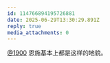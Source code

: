 ```yaml
---
id: 114766894195726881
date: 2025-06-29T13:30:29.891Z
reply: true
media_attachments: 0
---
```


[@1900](https://social.1900.live/@1900) 恩施基本上都是这样的地貌。

